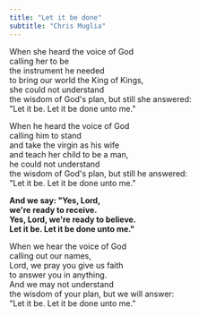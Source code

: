 ```yaml
---
title: "Let it be done"
subtitle: "Chris Muglia"
---
```


When she heard the voice of God   
calling her to be  
the instrument he needed   
to bring our world the King of Kings,  
she could not understand  
the wisdom of God's plan, but still she answered:  
"Let it be. Let it be done unto me."  

When he heard the voice of God  
calling him to stand  
and take the virgin as his wife   
and teach her child to be a man,  
he could not understand  
the wisdom of God's plan, but still he answered:  
"Let it be. Let it be done unto me."

**And we say: "Yes, Lord,  
we're ready to receive.  
Yes, Lord, we're ready to believe.   
Let it be. Let it be done unto me."**

When we hear the voice of God  
calling out our names,  
Lord, we pray you give us faith   
to answer you in anything.  
And we may not understand  
the wisdom of your plan, but we will answer:  
"Let it be. Let it be done unto me."